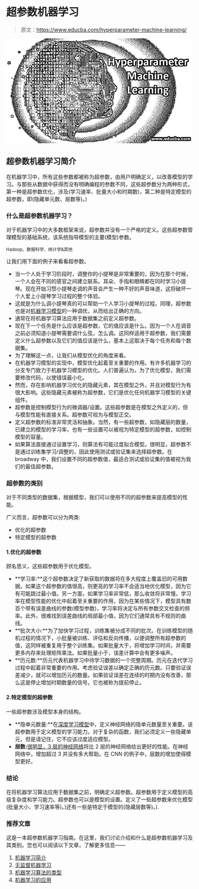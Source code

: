 # 超参数机器学习

> 原文：<https://www.educba.com/hyperparameter-machine-learning/>

![Hyperparameter Machine Learning](img/645e8deab6e738776865fa6c071df0af.png)



## 超参数机器学习简介

在机器学习中，所有这些参数都被称为超参数，由用户明确定义，以改善模型的学习。与那些从数据中获得而没有明确编程的参数不同，这些超参数分为两种形式，第一种是超参数优化，涉及(学习速率、批量大小和时期数)，第二种是特定模型的超参数，即(隐藏单元数、层数等)。)

### 什么是超参数机器学习？

对于机器学习中的大多数框架来说，超参数并没有一个严格的定义。这些超参数管理模型的基础系统，该系统指导模型的主要(模型)参数。

<small>Hadoop、数据科学、统计学&其他</small>

让我们用下面的例子来看看超参数。

*   当一个人处于学习阶段时，调整你的小提琴是非常重要的，因为在那个时候，一个人会在不同的感官之间建立联系。耳朵、手指和眼睛都在同时学习小提琴。现在开始习惯小提琴走调的声音会产生一种不好的声音味道，这将破坏一个人爱上小提琴学习过程的整个体验。
*   这就是为什么调小提琴真的可以帮助一个人学习小提琴的过程。同理，超参数也是对[机器学习模型](https://www.educba.com/machine-learning-models/)的一种调优，从而给出正确的方向。
*   通常在将机器学习算法应用于数据集之前定义超参数。
*   现在下一个任务是什么应该是超参数，它的值应该是什么。因为一个人在调音之前必须知道小提琴需要调什么弦，怎么调。这同样适用于超参数，我们需要定义什么超参数以及它们的值应该是什么，基本上这取决于每个任务和每个数据集。
*   为了理解这一点，让我们从模型优化的角度来看。
*   在机器学习模型的实现中，模型优化起着至关重要的作用。有许多机器学习的分支专门致力于机器学习模型的优化。人们普遍认为，为了优化模型，我们需要修改代码，以使错误最小化。
*   然而，存在影响机器学习优化的隐藏元素，其在模型之外，并且对模型行为有很大影响。这些隐藏元素被称为超参数，它们是优化任何机器学习模型的关键组件。
*   超参数是控制模型行为的微调器/设置。这些超参数是在模型之外定义的，但与模型性能有直接关系。超参数可视为与模型正交。
*   定义超参数的标准非常灵活和抽象。当然，有一些超参数，如隐藏层的数量，已建立的模型的学习率，也有一些设置可以被视为特定模型的超参数，如控制模型的容量。
*   如果算法直接通过设置学习，则算法有可能过度拟合模型。很明显，超参数不是通过训练集学习/调整的，因此使用测试或验证集来选择超参数。在 broadway 中，我们设置不同的超参数值，最适合测试或验证集的值被视为我们的最佳超参数。

### 超参数的类别

对于不同类型的数据集，根据模型，我们可以使用不同的超参数来提高模型的性能。

广义而言，超参数可以分为两类:

*   优化的超参数
*   特定模型的超参数

#### 1.优化的超参数

顾名思义，这些超参数用于优化模型。

*   **学习率:**这个超参数决定了新获取的数据将在多大程度上覆盖旧的可用数据。如果这个超参数的值很高，则更高的学习率不会适当地优化模型，因为它有可能跳过最小值。另一方面，如果学习率非常低，那么收敛将非常慢。学习率在模型性能的优化中起着至关重要的作用，因为在某些情况下，模型具有数百个带有误差曲线的参数(模型参数)，学习率将决定与所有参数交叉检查的频率。此外，很难找到误差曲线的局部最小值，因为它们通常具有不规则的曲线。
*   **批次大小:**为了加快学习过程，训练集被分成不同的批次。在训练模型的随机过程的情况下，小批量被训练、评估和反向传播，以便调整所有超参数的值，这同样被重复用于整个训练集。如果批量大于，将增加学习时间，并需要更多内存来处理矩阵乘法。如果批量小于，误差计算中会有更多噪声。
*   **历元数:**历元代表机器学习中待学习数据的一个完整周期。历元在迭代学习过程中起着非常重要的作用。考虑验证误差以确定正确的历元数。只要验证误差减少，就可以增加历元的数量。如果验证误差在连续的时期内没有改善，那么这是停止增加时期数量的信号。它也被称为提前停止。

#### 2.特定模型的超参数

一些超参数涉及模型本身的结构。

*   **隐单元数量:**在[深度学习模型](https://www.educba.com/deep-learning-model/)中，定义神经网络的隐单元数量至关重要。该超参数用于定义模型的学习能力。对于复杂的函数，我们必须定义一些隐藏单元，但是请记住，它不应该过度适应模型。
*   **层数:**[很明显，3 层的神经网络](https://www.educba.com/what-is-neural-networks/)将比 2 层的神经网络给出更好的性能。在神经网络中，增加超过 3 并没有多大帮助。在 CNN 的例子中，层数的增加使得模型更好。

### 结论

在将机器学习算法应用于数据集之前，明确定义超参数。超参数用于定义模型的高级复杂度和学习能力。超参数也可以是模型的设置。定义了一些超参数来优化模型(批量大小、学习速率等)。)还有一些是特定于模型的(隐藏层数等)。).

### 推荐文章

这是一本超参数机器学习指南。在这里，我们讨论介绍和什么是超参数机器学习及其类别。您也可以阅读以下文章，了解更多信息——

1.  [机器学习简介](https://www.educba.com/introduction-to-machine-learning/)
2.  [无监督机器学习](https://www.educba.com/unsupervised-machine-learning/)
3.  [机器学习算法的类型](https://www.educba.com/types-of-machine-learning-algorithms/)
4.  [机器学习的应用](https://www.educba.com/applications-of-machine-learning/)





